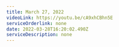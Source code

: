 ```yaml
---
title: March 27, 2022
videoLink: https://youtu.be/cA9xhCBhn5E
serviceOrderlink: none
date: 2022-03-28T16:20:02.490Z
serviceDescription: none
---
```

